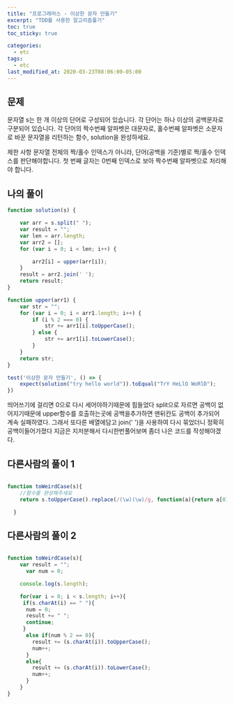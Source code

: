 ```yaml
---
title: "프로그래머스 - 이상한 문자 만들기"
excerpt: "TDD를 사용한 알고리즘풀기"
toc: true
toc_sticky: true

categories:
  - etc
tags:
  - etc
last_modified_at: 2020-03-23T08:06:00-05:00
---
```


## 문제 

문자열 s는 한 개 이상의 단어로 구성되어 있습니다. 각 단어는 하나 이상의 공백문자로 구분되어 있습니다. 각 단어의 짝수번째 알파벳은 대문자로, 홀수번째 알파벳은 소문자로 바꾼 문자열을 리턴하는 함수, solution을 완성하세요.

제한 사항
문자열 전체의 짝/홀수 인덱스가 아니라, 단어(공백을 기준)별로 짝/홀수 인덱스를 판단해야합니다.
첫 번째 글자는 0번째 인덱스로 보아 짝수번째 알파벳으로 처리해야 합니다.

## 나의 풀이

```js
function solution(s) {

    var arr = s.split(" ");
    var result = "";
    var len = arr.length;
    var arr2 = [];
    for (var i = 0; i < len; i++) {

        arr2[i] = upper(arr[i]);
    }
    result = arr2.join(' ');
    return result;
}

function upper(arr1) {
    var str = "";
    for (var i = 0; i < arr1.length; i++) {
        if (i % 2 === 0) {
            str += arr1[i].toUpperCase();
        } else {
            str += arr1[i].toLowerCase();
        }
    }
    return str;
}

test('이상한 문자 만들기', () => {
    expect(solution("try hello world")).toEqual("TrY HeLlO WoRlD");
})

```

띄어쓰기에 걸리면 0으로 다시 세어야하기때문에 힘들었다 split으로 자르면
공백이 없어지기때문에 upper함수를 호출하는곳에 공백을추가하면 맨뒤칸도 공백이 추가되어 계속 실패하였다. 그래서 또다른 배열에담고 join(' ')을 사용하여 다시 묶었더니 정확히 공백이들어가졌다 지금은 지저분해서 다시한번풀어보며 좀더 나은 코드를 작성해야겠다.


## 다른사람의 풀이 1



```js

function toWeirdCase(s){
    //함수를 완성해주세요
    return s.toUpperCase().replace(/(\w)(\w)/g, function(a){return a[0].toUpperCase()+a[1].toLowerCase();})

  }

```

## 다른사람의 풀이 2


```js

function toWeirdCase(s){
    var result = "";
      var num = 0;

    console.log(s.length);

    for(var i = 0; i < s.length; i++){
     if(s.charAt(i) == " "){
      num = 0;
      result += " ";
      continue;
     }
      else if(num % 2 == 0){
        result += (s.charAt(i)).toUpperCase();
        num++;
      }
      else{
        result += (s.charAt(i)).toLowerCase();
        num++; 
      }
    }
}

```